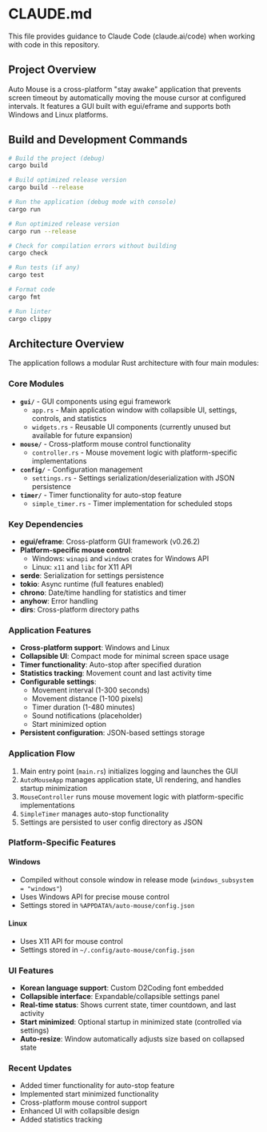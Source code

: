 # CLAUDE.md

This file provides guidance to Claude Code (claude.ai/code) when working with code in this repository.

## Project Overview

Auto Mouse is a cross-platform "stay awake" application that prevents screen timeout by automatically moving the mouse cursor at configured intervals. It features a GUI built with egui/eframe and supports both Windows and Linux platforms.

## Build and Development Commands

```bash
# Build the project (debug)
cargo build

# Build optimized release version
cargo build --release

# Run the application (debug mode with console)
cargo run

# Run optimized release version
cargo run --release

# Check for compilation errors without building
cargo check

# Run tests (if any)
cargo test

# Format code
cargo fmt

# Run linter
cargo clippy
```

## Architecture Overview

The application follows a modular Rust architecture with four main modules:

### Core Modules
- **`gui/`** - GUI components using egui framework
  - `app.rs` - Main application window with collapsible UI, settings, controls, and statistics
  - `widgets.rs` - Reusable UI components (currently unused but available for future expansion)
- **`mouse/`** - Cross-platform mouse control functionality
  - `controller.rs` - Mouse movement logic with platform-specific implementations
- **`config/`** - Configuration management
  - `settings.rs` - Settings serialization/deserialization with JSON persistence
- **`timer/`** - Timer functionality for auto-stop feature
  - `simple_timer.rs` - Timer implementation for scheduled stops

### Key Dependencies
- **egui/eframe**: Cross-platform GUI framework (v0.26.2)
- **Platform-specific mouse control**:
  - Windows: `winapi` and `windows` crates for Windows API
  - Linux: `x11` and `libc` for X11 API
- **serde**: Serialization for settings persistence
- **tokio**: Async runtime (full features enabled)
- **chrono**: Date/time handling for statistics and timer
- **anyhow**: Error handling
- **dirs**: Cross-platform directory paths

### Application Features
- **Cross-platform support**: Windows and Linux
- **Collapsible UI**: Compact mode for minimal screen space usage
- **Timer functionality**: Auto-stop after specified duration
- **Statistics tracking**: Movement count and last activity time
- **Configurable settings**:
  - Movement interval (1-300 seconds)
  - Movement distance (1-100 pixels)
  - Timer duration (1-480 minutes)
  - Sound notifications (placeholder)
  - Start minimized option
- **Persistent configuration**: JSON-based settings storage

### Application Flow
1. Main entry point (`main.rs`) initializes logging and launches the GUI
2. `AutoMouseApp` manages application state, UI rendering, and handles startup minimization
3. `MouseController` runs mouse movement logic with platform-specific implementations
4. `SimpleTimer` manages auto-stop functionality
5. Settings are persisted to user config directory as JSON

### Platform-Specific Features

#### Windows
- Compiled without console window in release mode (`windows_subsystem = "windows"`)
- Uses Windows API for precise mouse control
- Settings stored in `%APPDATA%/auto-mouse/config.json`

#### Linux
- Uses X11 API for mouse control
- Settings stored in `~/.config/auto-mouse/config.json`

### UI Features
- **Korean language support**: Custom D2Coding font embedded
- **Collapsible interface**: Expandable/collapsible settings panel
- **Real-time status**: Shows current state, timer countdown, and last activity
- **Start minimized**: Optional startup in minimized state (controlled via settings)
- **Auto-resize**: Window automatically adjusts size based on collapsed state

### Recent Updates
- Added timer functionality for auto-stop feature
- Implemented start minimized functionality
- Cross-platform mouse control support
- Enhanced UI with collapsible design
- Added statistics tracking